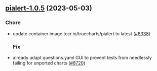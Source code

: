 

## [pialert-1.0.5](https://github.com/truecharts/charts/compare/pialert-1.0.4...pialert-1.0.5) (2023-05-03)

### Chore

- update container image tccr.io/truecharts/pialert to latest ([#8338](https://github.com/truecharts/charts/issues/8338))
  
  ### Fix

- already adapt questions.yaml GUI to prevent tests from needlessly failing for unported charts ([#8720](https://github.com/truecharts/charts/issues/8720))
  
  